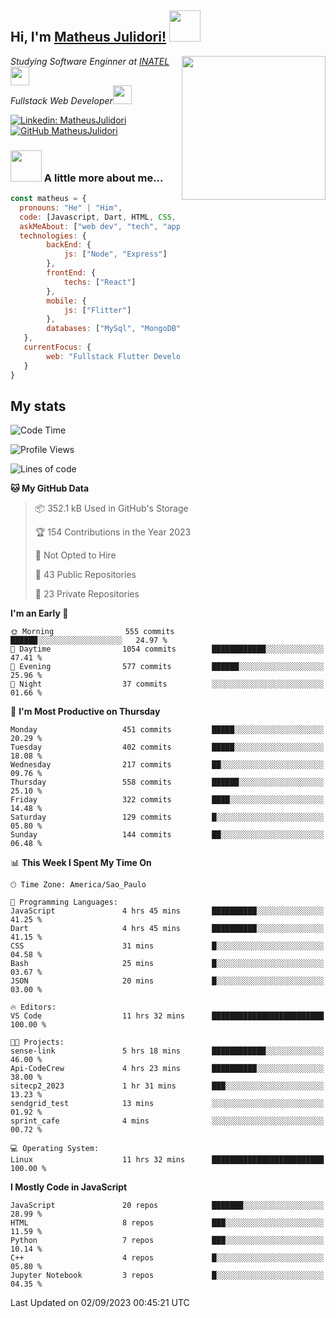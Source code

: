 <h2> Hi, I'm <a href="https://matheusjulidori.github.io" target="_blank">Matheus Julidori!</a> <img src="https://media.giphy.com/media/12oufCB0MyZ1Go/giphy.gif" width="50"></h2>
<img align='right' src="https://media.giphy.com/media/3oKIPnAiaMCws8nOsE/giphy.gif" width="230" height="auto">
<p><em>Studying Software Enginner at <a href="http://www.inatel.br" target="_blank">INATEL</a><img src="https://media.giphy.com/media/fYSnHlufseco8Fh93Z/giphy.gif" width="30"></br>
  Fullstack Web Developer<img src="https://media.giphy.com/media/WUlplcMpOCEmTGBtBW/giphy.gif" width="30">
</em></p>

[![Linkedin: MatheusJulidori](https://img.shields.io/badge/-MatheusJulidori-blue?style=flat-square&logo=Linkedin&logoColor=white&link=https://www.linkedin.com/in/MatheusJulidori/)](https://www.linkedin.com/in/MatheusJulidori/)
[![GitHub MatheusJulidori](https://img.shields.io/github/followers/matheusjulidori?label=follow&style=social)](https://github.com/MatheusJulidori)


### <img src="https://media.giphy.com/media/VgCDAzcKvsR6OM0uWg/giphy.gif" width="50"> A little more about me...  

```javascript
const matheus = {
  pronouns: "He" | "Him",
  code: [Javascript, Dart, HTML, CSS, Python, Java, C++],
  askMeAbout: ["web dev", "tech", "app dev", "games"],
  technologies: {
        backEnd: {
            js: ["Node", "Express"]
        },
        frontEnd: {
            techs: ["React"]
        },
        mobile: {
            js: ["Flitter"]
        },
        databases: ["MySql", "MongoDB","PostgreSQL","MariaDB"],
   },
   currentFocus: {
        web: "Fullstack Flutter Development"
   }
}
```
<h2>My stats</h2>

<!--START_SECTION:waka-->
![Code Time](http://img.shields.io/badge/Code%20Time-336%20hrs%2038%20mins-blue)

![Profile Views](http://img.shields.io/badge/Profile%20Views-0-blue)

![Lines of code](https://img.shields.io/badge/From%20Hello%20World%20I%27ve%20Written-7.0%20million%20lines%20of%20code-blue)

**🐱 My GitHub Data** 

> 📦 352.1 kB Used in GitHub's Storage 
 > 
> 🏆 154 Contributions in the Year 2023
 > 
> 🚫 Not Opted to Hire
 > 
> 📜 43 Public Repositories 
 > 
> 🔑 23 Private Repositories 
 > 
**I'm an Early 🐤** 

```text
🌞 Morning                555 commits         ██████░░░░░░░░░░░░░░░░░░░   24.97 % 
🌆 Daytime                1054 commits        ████████████░░░░░░░░░░░░░   47.41 % 
🌃 Evening                577 commits         ██████░░░░░░░░░░░░░░░░░░░   25.96 % 
🌙 Night                  37 commits          ░░░░░░░░░░░░░░░░░░░░░░░░░   01.66 % 
```
📅 **I'm Most Productive on Thursday** 

```text
Monday                   451 commits         █████░░░░░░░░░░░░░░░░░░░░   20.29 % 
Tuesday                  402 commits         █████░░░░░░░░░░░░░░░░░░░░   18.08 % 
Wednesday                217 commits         ██░░░░░░░░░░░░░░░░░░░░░░░   09.76 % 
Thursday                 558 commits         ██████░░░░░░░░░░░░░░░░░░░   25.10 % 
Friday                   322 commits         ████░░░░░░░░░░░░░░░░░░░░░   14.48 % 
Saturday                 129 commits         █░░░░░░░░░░░░░░░░░░░░░░░░   05.80 % 
Sunday                   144 commits         ██░░░░░░░░░░░░░░░░░░░░░░░   06.48 % 
```


📊 **This Week I Spent My Time On** 

```text
🕑︎ Time Zone: America/Sao_Paulo

💬 Programming Languages: 
JavaScript               4 hrs 45 mins       ██████████░░░░░░░░░░░░░░░   41.25 % 
Dart                     4 hrs 45 mins       ██████████░░░░░░░░░░░░░░░   41.15 % 
CSS                      31 mins             █░░░░░░░░░░░░░░░░░░░░░░░░   04.58 % 
Bash                     25 mins             █░░░░░░░░░░░░░░░░░░░░░░░░   03.67 % 
JSON                     20 mins             █░░░░░░░░░░░░░░░░░░░░░░░░   03.00 % 

🔥 Editors: 
VS Code                  11 hrs 32 mins      █████████████████████████   100.00 % 

🐱‍💻 Projects: 
sense-link               5 hrs 18 mins       ████████████░░░░░░░░░░░░░   46.00 % 
Api-CodeCrew             4 hrs 23 mins       ██████████░░░░░░░░░░░░░░░   38.00 % 
sitecp2_2023             1 hr 31 mins        ███░░░░░░░░░░░░░░░░░░░░░░   13.23 % 
sendgrid_test            13 mins             ░░░░░░░░░░░░░░░░░░░░░░░░░   01.92 % 
sprint_cafe              4 mins              ░░░░░░░░░░░░░░░░░░░░░░░░░   00.72 % 

💻 Operating System: 
Linux                    11 hrs 32 mins      █████████████████████████   100.00 % 
```

**I Mostly Code in JavaScript** 

```text
JavaScript               20 repos            ███████░░░░░░░░░░░░░░░░░░   28.99 % 
HTML                     8 repos             ███░░░░░░░░░░░░░░░░░░░░░░   11.59 % 
Python                   7 repos             ███░░░░░░░░░░░░░░░░░░░░░░   10.14 % 
C++                      4 repos             █░░░░░░░░░░░░░░░░░░░░░░░░   05.80 % 
Jupyter Notebook         3 repos             █░░░░░░░░░░░░░░░░░░░░░░░░   04.35 % 
```




 Last Updated on 02/09/2023 00:45:21 UTC
<!--END_SECTION:waka-->
